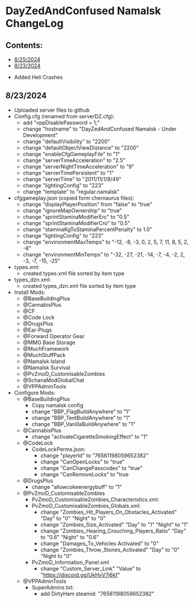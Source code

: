 <!-- ======================================== CHANGELOG.md Start ======================================== -->


<!-- ------------------------------ Intro Start ------------------------------ -->

# DayZedAndConfused Namalsk ChangeLog

<!-- ------------------------------ Intro End ------------------------------ -->


<!-- ------------------------------ Overview Start ------------------------------ -->

## Contents:

- [8/25/2024](#8/25/2024)
- [8/23/2024](#8/23/2024)

<!-- ------------------------------ Overview End ------------------------------ -->


<!-- ++++++++++++++++++++ 8/25/2024 Start ++++++++++++++++++++ -->

- Added Heli Crashes

<!-- ++++++++++++++++++++ 8/25/2024 End ++++++++++++++++++++ -->


<!-- ++++++++++++++++++++ 8/23/2024 Start ++++++++++++++++++++ -->

## 8/23/2024

- Uploaded server files to github
- Config.cfg (renamed from serverDZ.cfg):
  - add "vppDisablePassword = 1;"
  - change "hostname" to "DayZedAndConfused Namalsk - Under Development"
  - change "defaultVisibility" to "2200"
  - change "defaultObjectViewDistance" to "2200"
  - change "enableCfgGameplayFile" to "1"
  - change "serverTimeAcceleration" to "2.5"
  - change "serverNightTimeAcceleration" to "9"
  - change "serverTimePersistent" to "1"
  - change "serverTime" to "2011/11/1/9/49"
  - change "lightingConfig" to "223"
  - change "template" to "regular.namalsk"
- cfggameplay.json (copied form chernaurus files):
  - change "displayPlayerPosition" from "false" to "true"
  - change "ignoreMapOwnership" to "true"
  - change "sprintStaminaModifierErc" to "0.5"
  - change "sprintStaminaModifierCro" to "0.5"
  - change "staminaKgToStaminaPercentPenalty" to 1.0"
  - change "lightingConfig" to "223"
  - change "environmentMaxTemps" to "-12, -8, -3, 0, 2, 5, 7, 11, 8, 5, 2, -8"
  - change "environmentMinTemps" to "-32, -27, -21, -14, -7, -4, -2, 2, -3, -7, -15, -25"
- types.xml:
  - created types.xml file sorted by item type
- types_dzn.xml:
  - created types_dzn.xml file sorted by item type
- Install Mods:
  - @BaseBuildingPlus
  - @CannabisPlus
  - @CF
  - @Code Lock
  - @DrugsPlus
  - @Ear-Plugs
  - @Forward Operator Gear
  - @MMG Base Storage
  - @MuchFramework
  - @MuchStuffPack
  - @Namalsk Island
  - @Namalsk Survival
  - @PvZmoD_CustomisableZombies
  - @SchanaModGlobalChat
  - @VPPAdminTools
- Configure Mods: 
  - @BaseBuildingPlus
    - Copy namalsk config
    - change "BBP_FlagBuildAnywhere" to "1"
    - change "BBP_TentBuildAnywhere" to "1"
    - change "BBP_VanillaBuildAnywhere" to "1"
  - @CannabisPlus
    - change "activateCigaretteSmokingEffect" to "1"
  - @CodeLock
    - CodeLockPerms.json: 
      - change "playerId" to "76561198059652382"
      - change "CanOpenLocks" to "true"
      - change "CanChangePasscodes" to "true"
      - change "CanRemoveLocks" to "true
  - @DrugsPlus
    - change "allowcokeenergybuff" to "1"
  - @PvZmoD_CustomisableZombies
    - PvZmoD_CustomisableZombies_Characteristics.xml:
    - PvZmoD_CustomisableZombies_Globals.xml:
      - change "Zombies_Hit_Players_On_Obstacles_Activated"	"Day" to "0" "Night" to "0"
      - change "Zombies_Size_Activated" "Day" to "1" "Night" to "1"
      - change "Zombies_Hearing_Crouching_Players_Ratio" "Day" to "0.6"	"Night" to "0.6"
      - change "Damages_To_Vehicles		Activated" to "0"
      - change "Zombies_Throw_Stones_Activated"	"Day"	to "0" "Night to "0"
    - PvZmoD_Information_Panel.xml
      - change "Custom_Server_Link" "Value" to "https://discord.gg/UkHvV7j6kf"
  - @VPPAdminTools
    - SuperAdmins.txt:
      - add DirtyHam steamid: "76561198059652382"

<!-- ++++++++++++++++++++ 8/23/2024 End ++++++++++++++++++++ -->


<!-- ------------------------------ChangeLog End ------------------------------ -->


<!-- ------------------------------ Outro Start ------------------------------ -->


<!-- ------------------------------ Outro End ------------------------------ -->


<!-- ======================================== CHANGELOG.md End ======================================== -->
